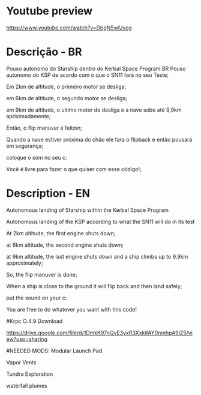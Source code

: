 # Youtube preview


https://www.youtube.com/watch?v=DbgN5wfJvcg

# Descrição - BR
Pouso autonomo do Starship dentro do Kerbal Space Program
BR
Pouso autonomo do KSP de acordo com o que o SN11 fará no seu Teste;

Em 2km de altitude, o primeiro motor se desliga;

em 6km de altitude,  o segundo motor se desliga;

em 9km de altitude,  o ultimo motor de desliga e a nave sobe até 9,9km apriximadamente;

Então, o flip manuver é feito\n;

Quando a nave estiver próxima do chão ele fara o flipback e então pousará em segurança;

coloque o som no seu c:

Você é livre para fazer o que quiser com esse código!;


# Description - EN
Autonomous landing of Starship within the Kerbal Space Program

Autonomous landing of the KSP according to what the SN11 will do in its test

At 2km altitude, the first engine shuts down;

at 6km altitude, the second engine shuts down;

at 9km altitude, the last engine shuts down and a ship climbs up to 9.9km approximately;

So, the flip manuver is done;

When a ship is close to the ground it will flip back and then land safely;

put the sound on your c:

You are free to do whatever you want with this code!

#Krpc O.4.9 Download

https://drive.google.com/file/d/1DmkK97nQvE3yxR3XxkifAY0nmhpA9lZ5/view?usp=sharing

#NEEDED MODS:
Modular Launch Pad

Vapor Vents

Tundra Exploration

waterfall plumes


